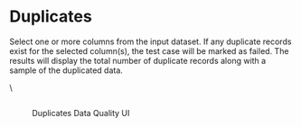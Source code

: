 # Duplicates

Select one or more columns from the input dataset. If any duplicate records exist for the selected column(s), the test case will be marked as failed. The results will display the total number of duplicate records along with a sample of the duplicated data.

\


<figure><img src="../../../../.gitbook/assets/Screenshot 2024-09-26 at 6.17.20 PM.png" alt=""><figcaption><p>Duplicates Data Quality UI</p></figcaption></figure>



